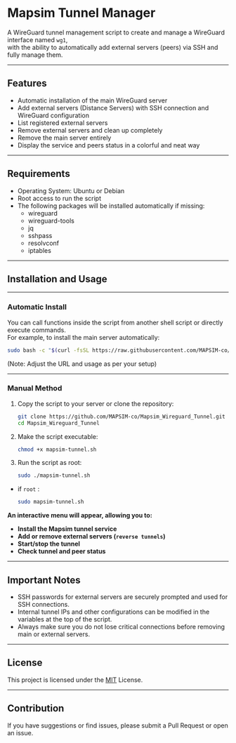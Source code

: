 # Mapsim Tunnel Manager

A WireGuard tunnel management script to create and manage a WireGuard interface named `wg1`,  
with the ability to automatically add external servers (peers) via SSH and fully manage them.

---

## Features

- Automatic installation of the main WireGuard server  
- Add external servers (Distance Servers) with SSH connection and WireGuard configuration  
- List registered external servers  
- Remove external servers and clean up completely  
- Remove the main server entirely  
- Display the service and peers status in a colorful and neat way

---

## Requirements

- Operating System: Ubuntu or Debian  
- Root access to run the script  
- The following packages will be installed automatically if missing:  
  - wireguard  
  - wireguard-tools  
  - jq  
  - sshpass  
  - resolvconf  
  - iptables

---

## Installation and Usage

---

### Automatic Install

You can call functions inside the script from another shell script or directly execute commands.  
For example, to install the main server automatically:

```bash
sudo bash -c "$(curl -fsSL https://raw.githubusercontent.com/MAPSIM-co/Mapsim_Wireguard_Tunnel/main/install.sh)"

```

(Note: Adjust the URL and usage as per your setup)

---

### Manual Method

1. Copy the script to your server or clone the repository:
   ```bash
   git clone https://github.com/MAPSIM-co/Mapsim_Wireguard_Tunnel.git
   cd Mapsim_Wireguard_Tunnel
    ```
   
2. Make the script executable:
   ```bash
   chmod +x mapsim-tunnel.sh
   ```
   
4. Run the script as root:
   ```bash
   sudo ./mapsim-tunnel.sh
   ```
  - if ``root`` :

     ```bash
     sudo mapsim-tunnel.sh
     ```

**An interactive menu will appear, allowing you to:**

- **Install the Mapsim tunnel service**
- **Add or remove external servers (``reverse tunnels``)**
- **Start/stop the tunnel**
- **Check tunnel and peer status**

---

## Important Notes

- SSH passwords for external servers are securely prompted and used for SSH connections.  
- Internal tunnel IPs and other configurations can be modified in the variables at the top of the script.  
- Always make sure you do not lose critical connections before removing main or external servers.

---

## License

This project is licensed under the [MIT](https://github.com/MAPSIM-co/Mapsim_Wireguard_Tunnel/blob/main/LICENSE) License.

---

## Contribution

If you have suggestions or find issues, please submit a Pull Request or open an issue.

